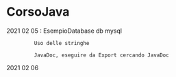 # CorsoJava


2021 02 05 : EsempioDatabase db mysql

			 Uso delle stringhe

			 JavaDoc, eseguire da Export cercando JavaDoc

2021 02 06


